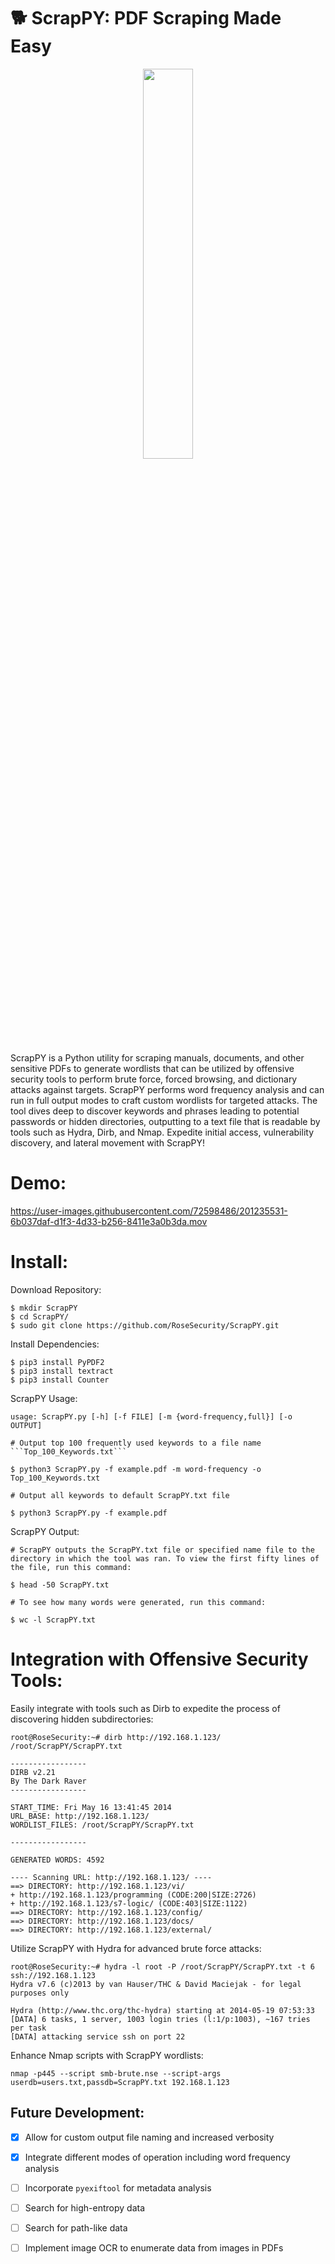 # :dog2: ScrapPY: PDF Scraping Made Easy

<p align="center">
<img width=40% height=40% src="https://user-images.githubusercontent.com/72598486/200046477-94c17a93-2dc8-418b-96eb-2b554227dce2.png">
</p>

ScrapPY is a Python utility for scraping manuals, documents, and other sensitive PDFs to generate wordlists that can be utilized by offensive security tools to perform brute force, forced browsing, and dictionary attacks against targets. ScrapPY performs word frequency analysis and can run in full output modes to craft custom wordlists for targeted attacks. The tool dives deep to discover keywords and phrases leading to potential passwords or hidden directories, outputting to a text file that is readable by tools such as Hydra, Dirb, and Nmap. Expedite initial access, vulnerability discovery, and lateral movement with ScrapPY!

# Demo:

https://user-images.githubusercontent.com/72598486/201235531-6b037daf-d1f3-4d33-b256-8411e3a0b3da.mov

# Install:

Download Repository:

```
$ mkdir ScrapPY
$ cd ScrapPY/
$ sudo git clone https://github.com/RoseSecurity/ScrapPY.git
```

Install Dependencies:

```
$ pip3 install PyPDF2
$ pip3 install textract
$ pip3 install Counter
```

ScrapPY Usage:

```
usage: ScrapPY.py [-h] [-f FILE] [-m {word-frequency,full}] [-o OUTPUT]
```

```
# Output top 100 frequently used keywords to a file name ```Top_100_Keywords.txt```

$ python3 ScrapPY.py -f example.pdf -m word-frequency -o Top_100_Keywords.txt

# Output all keywords to default ScrapPY.txt file

$ python3 ScrapPY.py -f example.pdf
```

ScrapPY Output:

```
# ScrapPY outputs the ScrapPY.txt file or specified name file to the directory in which the tool was ran. To view the first fifty lines of the file, run this command:

$ head -50 ScrapPY.txt

# To see how many words were generated, run this command:

$ wc -l ScrapPY.txt
```

# Integration with Offensive Security Tools:

Easily integrate with tools such as Dirb to expedite the process of discovering hidden subdirectories:

```
root@RoseSecurity:~# dirb http://192.168.1.123/ /root/ScrapPY/ScrapPY.txt

-----------------
DIRB v2.21
By The Dark Raver
-----------------

START_TIME: Fri May 16 13:41:45 2014
URL_BASE: http://192.168.1.123/
WORDLIST_FILES: /root/ScrapPY/ScrapPY.txt

-----------------

GENERATED WORDS: 4592

---- Scanning URL: http://192.168.1.123/ ----
==> DIRECTORY: http://192.168.1.123/vi/
+ http://192.168.1.123/programming (CODE:200|SIZE:2726)
+ http://192.168.1.123/s7-logic/ (CODE:403|SIZE:1122)
==> DIRECTORY: http://192.168.1.123/config/
==> DIRECTORY: http://192.168.1.123/docs/
==> DIRECTORY: http://192.168.1.123/external/
```

Utilize ScrapPY with Hydra for advanced brute force attacks:

```
root@RoseSecurity:~# hydra -l root -P /root/ScrapPY/ScrapPY.txt -t 6 ssh://192.168.1.123
Hydra v7.6 (c)2013 by van Hauser/THC & David Maciejak - for legal purposes only

Hydra (http://www.thc.org/thc-hydra) starting at 2014-05-19 07:53:33
[DATA] 6 tasks, 1 server, 1003 login tries (l:1/p:1003), ~167 tries per task
[DATA] attacking service ssh on port 22
```

Enhance Nmap scripts with ScrapPY wordlists:

```
nmap -p445 --script smb-brute.nse --script-args userdb=users.txt,passdb=ScrapPY.txt 192.168.1.123
```

## Future Development:

- [x] Allow for custom output file naming and increased verbosity
- [x] Integrate different modes of operation including word frequency analysis
- [ ] Incorporate ```pyexiftool``` for metadata analysis
- [ ] Search for high-entropy data
- [ ] Search for path-like data 
- [ ] Implement image OCR to enumerate data from images in PDFs

